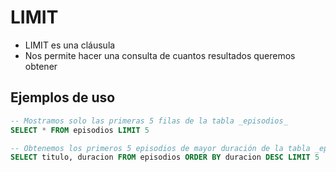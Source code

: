 # LIMIT
- LIMIT es una cláusula
- Nos permite hacer una consulta de cuantos resultados queremos obtener

## Ejemplos de uso
```sql
-- Mostramos solo las primeras 5 filas de la tabla _episodios_  
SELECT * FROM episodios LIMIT 5

-- Obtenemos los primeros 5 episodios de mayor duración de la tabla _episodios_  
SELECT titulo, duracion FROM episodios ORDER BY duracion DESC LIMIT 5
```